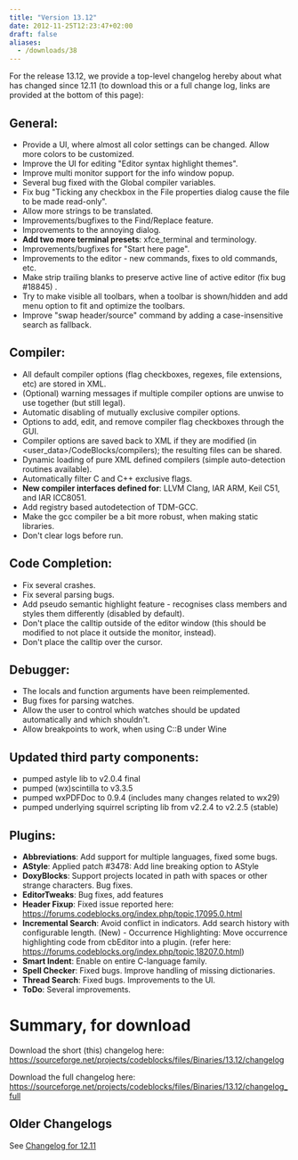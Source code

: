 ```yaml
---
title: "Version 13.12"
date: 2012-11-25T12:23:47+02:00
draft: false
aliases:
  - /downloads/38
---
```

For the release 13.12, we provide a top-level changelog hereby about what has changed since 12.11 (to download this or a full change log, links are provided at the bottom of this page):

## General:

- Provide a UI, where almost all color settings can be changed. Allow more colors to be customized.
- Improve the UI for editing "Editor syntax highlight themes".
- Improve multi monitor support for the info window popup.
- Several bug fixed with the Global compiler variables.
- Fix bug "Ticking any checkbox in the File properties dialog cause the file to be made read-only".
- Allow more strings to be translated.
- Improvements/bugfixes to the Find/Replace feature.
- Improvements to the annoying dialog.
- **Add two more terminal presets**: xfce_terminal and terminology.
- Improvements/bugfixes for "Start here page".
- Improvements to the editor - new commands, fixes to old commands, etc.
- Make strip trailing blanks to preserve active line of active editor (fix bug #18845) .
- Try to make visible all toolbars, when a toolbar is shown/hidden and add menu option to fit and optimize the toolbars.
- Improve "swap header/source" command by adding a case-insensitive search as fallback.

## Compiler:

- All default compiler options (flag checkboxes, regexes, file extensions, etc) are stored in XML.
- (Optional) warning messages if multiple compiler options are unwise to use together (but still legal).
- Automatic disabling of mutually exclusive compiler options.
- Options to add, edit, and remove compiler flag checkboxes through the GUI.
- Compiler options are saved back to XML if they are modified (in <user_data>/CodeBlocks/compilers); the resulting files can be shared.
- Dynamic loading of pure XML defined compilers (simple auto-detection routines available).
- Automatically filter C and C++ exclusive flags.
- **New compiler interfaces defined for**: LLVM Clang, IAR ARM, Keil C51, and IAR ICC8051.
- Add registry based autodetection of TDM-GCC.
- Make the gcc compiler be a bit more robust, when making static libraries.
- Don't clear logs before run.

## Code Completion:

- Fix several crashes.
- Fix several parsing bugs.
- Add pseudo semantic highlight feature - recognises class members and styles them differently (disabled by default).
- Don't place the calltip outside of the editor window (this should be modified to not place it outside the monitor, instead).
- Don't place the calltip over the cursor.

## Debugger:

- The locals and function arguments have been reimplemented.
- Bug fixes for parsing watches.
- Allow the user to control which watches should be updated automatically and which shouldn't.
- Allow breakpoints to work, when using C::B under Wine

## Updated third party components:

- pumped astyle lib to v2.0.4 final
- pumped (wx)scintilla to v3.3.5
- pumped wxPDFDoc to 0.9.4 (includes many changes related to wx29)
- pumped underlying squirrel scripting lib from v2.2.4 to v2.2.5 (stable)

## Plugins:

- **Abbreviations**: Add support for multiple languages, fixed some bugs.
- **AStyle**: Applied patch #3478: Add line breaking option to AStyle
- **DoxyBlocks**: Support projects located in path with spaces or other strange characters. Bug fixes.
- **EditorTweaks**: Bug fixes, add features
- **Header Fixup**: Fixed issue reported here: https://forums.codeblocks.org/index.php/topic,17095.0.html
- **Incremental Search**: Avoid conflict in indicators. Add search history with configurable length.
(New) - Occurrence Highlighting: Move occurrence highlighting code from cbEditor into a plugin. (refer here: https://forums.codeblocks.org/index.php/topic,18207.0.html)
- **Smart Indent**: Enable on entire C-language family.
- **Spell Checker**: Fixed bugs. Improve handling of missing dictionaries.
- **Thread Search**: Fixed bugs. Improvements to the UI.
- **ToDo**: Several improvements.

# Summary, for download

Download the short (this) changelog here: https://sourceforge.net/projects/codeblocks/files/Binaries/13.12/changelog

Download the full changelog here: https://sourceforge.net/projects/codeblocks/files/Binaries/13.12/changelog_full

## Older Changelogs

See [Changelog for 12.11](/changelogs/12.11)
